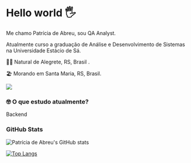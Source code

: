 # Hello world 🖐

Me chamo Patrícia de Abreu, sou QA Analyst. 


Atualmente curso a graduação de Análise e Desenvolvimento de Sistemas na Universidade Estácio de Sá.



👶🏻 Natural de Alegrete, RS, Brasil . 

🏖 Morando em Santa Maria, RS, Brasil.



[<img src="https://img.shields.io/badge/linkedin-%230077B5.svg?&style=for-the-badge&logo=linkedin&logoColor=white" />](https://www.linkedin.com/in/patricia-de-abreu-otarao/)





### 🤓 O que estudo atualmente?

Backend




### GitHub Stats

![Patrícia de Abreu's GitHub stats](https://github-readme-stats.vercel.app/api?username=patriciadeabreu&theme=THEME_OMNI=true)

[![Top Langs](https://github-readme-stats.vercel.app/api/top-langs/?username=patriciadeabreu&layout=compact)](https://github.com/anuraghazra/github-readme-stats)
